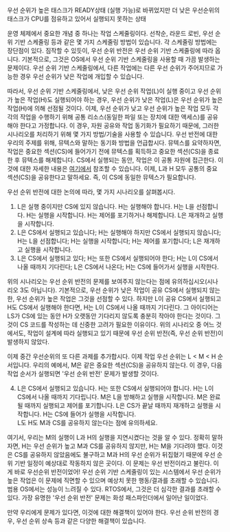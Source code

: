 우선 순위가 높은 태스크가 READY상태 (실행 가능)로 바뀌었지만 더 낮은 우선순위의 태스크가 CPU를 점유하고 있어서 실행되지 못하는 상태

운영 체제에서 중요한 개념 중 하나는 작업 스케줄링이다. 선착순, 라운드 로빈, 우선 순위 기반 스케줄링 등과 같은 몇 가지 스케줄링 방법이 있습니다. 각 스케줄링 방법에는 장단점이 있다. 짐작할 수 있듯이, 우선 순위 반전은 우선 순위 기반 스케줄링에 따라 옵니다. 기본적으로, 그것은 OS에서 우선 순위 기반 스케줄링을 사용할 때 가끔 발생하는 문제이다. 우선 순위 기반 스케줄링에서, 다른 작업에는 다른 우선 순위가 주어지므로 가능한 경우 우선 순위가 낮은 작업에 개입할 수 있습니다.

따라서, 우선 순위 기반 스케줄링에서, 낮은 우선 순위 작업(L)이 실행 중이고 우선 순위가 높은 작업(H)도 실행되어야 하는 경우, 우선 순위가 낮은 작업(L)은 우선 순위가 높은 작업(H)에 의해 선점될 것이다. 이제, 우선 순위가 낮고 우선 순위가 높은 작업 모두 각각의 작업을 수행하기 위해 공통 리소스(동일한 파일 또는 장치에 대한 액세스)를 공유해야 한다고 가정합니다. 이 경우, 자원 공유와 작업 동기화가 필요하기 때문에, 그러한 시나리오를 처리하기 위해 몇 가지 방법/기술을 사용할 수 있습니다. 우선 반전에 대한 우리의 주제를 위해, 뮤텍스와 말하는 동기화 방법을 언급합시다. 뮤텍스를 요약하자면, 작업은 중요한 섹션(CS)에 들어가기 전에 뮤텍스를 획득하고 중요한 섹션(CS)을 종료한 후 뮤텍스를 해제합니다. CS에서 실행되는 동안, 작업은 이 공통 자원에 접근한다. 이것에 대한 자세한 내용은 [여기에서](https://www.geeksforgeeks.org/g-fact-70/) 참조할 수 있습니다. 이제, L과 H 모두 공통의 중요 섹션(CS)을 공유한다고 말하세요. 즉, 이 CS에 동일한 뮤텍스가 필요합니다.

우선 순위 반전에 대한 논의에 따라, 몇 가지 시나리오를 살펴봅시다.  
1) L은 실행 중이지만 CS에 있지 않습니다. H는 실행해야 합니다. H는 L을 선점합니다. H는 실행을 시작합니다. H는 제어를 포기하거나 해제합니다. L은 재개하고 실행을 시작합니다.  
2) L은 CS에서 실행되고 있습니다; H는 실행해야 하지만 CS에서 실행되지 않습니다; H는 L을 선점합니다; H는 실행을 시작합니다; H는 제어를 포기합니다; L은 재개하고 실행을 시작합니다.  
3) L은 CS에서 실행되고 있다; H는 또한 CS에서 실행되어야 한다; H는 L이 CS에서 나올 때까지 기다린다; L은 CS에서 나온다; H는 CS에 들어가서 실행을 시작한다.

위의 시나리오는 우선 순위 반전의 문제를 보여주지 않는다는 점에 유의하십시오(시나리오 3도 아닙니다). 기본적으로, 우선 순위가 낮은 작업이 공유 CS에서 실행되지 않는 한, 우선 순위가 높은 작업은 그것을 선점할 수 있다. 하지만 L이 공유 CS에서 실행되고 H도 CS에서 실행해야 한다면, H는 L이 CS에서 나올 때까지 기다린다. 그 아이디어는 LS가 CS에 있는 동안 H가 오랫동안 기다리지 않도록 충분히 작아야 한다는 것이다. 그것이 CS 코드를 작성하는 데 신중한 고려가 필요한 이유이다. 위의 시나리오 중 어느 것에서도, 작업이 설계에 따라 실행되고 있기 때문에 우선 순위 반전(즉, 우선 순위 반전)이 발생하지 않았다.

이제 중간 우선순위의 또 다른 과제를 추가합시다. 이제 작업 우선 순위는 L < M < H 순서입니다. 우리의 예에서, M은 같은 중요한 섹션(CS)을 공유하지 않는다. 이 경우, 다음 작업 순서가 실행되면 '우선 순위 반전' 문제가 발생할 것이다.

4) L은 CS에서 실행되고 있습니다. H는 또한 CS에서 실행되어야 합니다. H는 L이 CS에서 나올 때까지 기다립니다. M은 L을 방해하고 실행을 시작합니다. M은 완료될 때까지 실행되고 제어를 포기합니다. L은 CS가 끝날 때까지 재개하고 실행을 시작합니다. H는 CS에 들어가 실행을 시작합니다.  
L도 H도 M과 CS를 공유하지 않는다는 점에 유의하세요.

여기서, 우리는 M의 실행이 L과 H의 실행을 지연시켰다는 것을 알 수 있다. 정확히 말하자면, H는 우선 순위가 높고 M과 CS를 공유하지 않지만, H는 M을 기다려야 했다. 이것은 CS를 공유하지 않았음에도 불구하고 M과 H의 우선 순위가 뒤집혔기 때문에 우선 순위 기반 일정이 예상대로 작동하지 않은 곳이다. 이 문제는 우선 반전이라고 불린다. 이게 바로 우선순위 반전이었어! 우선 순위 기반 스케줄링이 있는 시스템에서 우선 순위가 높은 작업은 이 문제에 직면할 수 있으며 예상치 못한 행동/결과를 초래할 수 있습니다. 범용 OS에서는 성능이 느려질 수 있다. RTOS에서, 그것은 더 심각한 결과를 초래할 수 있다. 가장 유명한 '우선 순위 반전' 문제는 화성 패스파인더에서 일어난 일이었다.

만약 우리에게 문제가 있다면, 이것에 대한 해결책이 있어야 한다. 우선 순위 반전의 경우, 우선 순위 상속 등과 같은 다양한 해결책이 있습니다.